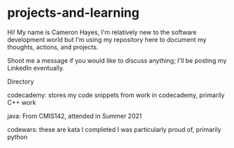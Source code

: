 # projects-and-learning

Hi! My name is Cameron Hayes, I'm relatively new to the software development world
but I'm using my repository here to document my thoughts, actions, and projects. 

Shoot me a message if you would like to discuss anything; I'll be posting my
LinkedIn eventually. 

Directory

  codecademy: stores my code snippets from work in codecademy, primarily C++ work

  java: From CMIS142, attended in Summer 2021
  
  codewars: these are kata I completed I was particularly proud of, primarily python

